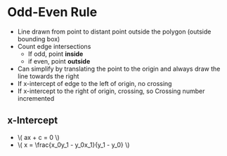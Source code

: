 # Odd-Even Rule

- Line drawn from point to distant point outside the polygon (outside bounding box)
- Count edge intersections
  - If odd, point **inside**
  - if even, point **outside**
- Can simplify by translating the point to the origin and always draw the line towards the right
- If x-intercept of edge to the left of origin, no crossing
- If x-intercept to the right of origin, crossing, so Crossing number incremented

## x-Intercept

- \\( ax + c = 0 \\)
- \\( x = \frac{x_0y_1 - y_0x_1}{y_1 - y_0} \\)
